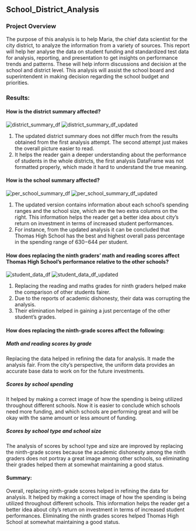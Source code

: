## School_District_Analysis

### Project Overview

The purpose of this analysis is to help Maria, the chief data scientist for the city district, to analyze the information from a variety of sources. This report will help her analyse the data on student funding and standardized test data for analysis, reporting, and presentation to get insights on performance trends and patterns. These will help inform discussions and decision at the school and district level. This analysis will assist the school board and superintendent in making decision regarding the school budget and priorities. 

### Results:

#### How is the district summary affected?

![district_summary_df](/assets/Resources/district_summary_df.jpg)
![district_summary_df_updated](/assets/Resources/district_summary_df_updated.jpg)

1.	The updated district summary does not differ much from the results obtained from the first analysis attempt. The second attempt just makes the overall picture easier to read. 
2.	It helps the reader gain a deeper understanding about the performance of students in the whole districts, the first analysis DataFrame was not formatted properly, which made it hard to understand the true meaning. 

#### How is the school summary affected? 

![per_school_summary_df](/assets/Resources/per_school_summary_df.jpg)
![per_school_summary_df_updated](/assets/Resources/per_school_summary_df_updated.jpg)

1.	The updated version contains information about each school’s spending ranges and the school size, which are the two extra columns on the right. This information helps the reader get a better idea about city’s return on investment in terms of increased student performances. 
2.	For instance, from the updated analysis it can be concluded that Thomas High School has the best and highest overall pass percentage in the spending range of $630-$644 per student. 

#### How does replacing the ninth graders’ math and reading scores affect Thomas High School’s performance relative to the other schools?

![student_data_df](/assets/Resources/student_data_df.jpg)
![student_data_df_updated](/assets/Resources/student_data_df_updated.jpg)

1.	Replacing the reading and maths grades for ninth graders helped make the comparison of other students fairer. 
2.	Due to the reports of academic dishonesty, their data was corrupting the analysis. 
3.	Their elimination helped in gaining a just percentage of the other student’s grades. 

#### How does replacing the ninth-grade scores affect the following:
##### Math and reading scores by grade
Replacing the data helped in refining the data for analysis. It made the analysis fair. From the city’s perspective, the uniform data provides an accurate base data to work on for the future investments. 

##### Scores by school spending
It helped by making a correct image of how the spending is being utilized throughout different schools. Now it is easier to conclude which schools need more funding, and which schools are performing great and will be okay with the same amount or less amount of funding.

##### Scores by school type and school size
The analysis of scores by school type and size are improved by replacing the ninth-grade scores because the academic dishonesty among the ninth graders does not portray a great image among other schools, so eliminating their grades helped them at somewhat maintaining a good status.  

#### Summary: 

Overall, replacing ninth-grade scores helped in refining the data for analysis. It helped by making a correct image of how the spending is being utilized throughout different schools. This information helps the reader get a better idea about city’s return on investment in terms of increased student performances. Eliminating the ninth grades scores helped Thomas High School at somewhat maintaining a good status.  

